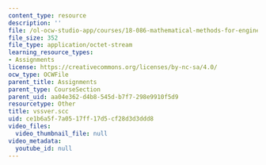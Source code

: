 ```yaml
---
content_type: resource
description: ''
file: /ol-ocw-studio-app/courses/18-086-mathematical-methods-for-engineers-ii-spring-2006/ce1b6a5f7a0517ff17d5cf28d3d3ddd8_vssver.scc
file_size: 352
file_type: application/octet-stream
learning_resource_types:
- Assignments
license: https://creativecommons.org/licenses/by-nc-sa/4.0/
ocw_type: OCWFile
parent_title: Assignments
parent_type: CourseSection
parent_uid: aa04e362-d4b8-545d-b7f7-298e9910f5d9
resourcetype: Other
title: vssver.scc
uid: ce1b6a5f-7a05-17ff-17d5-cf28d3d3ddd8
video_files:
  video_thumbnail_file: null
video_metadata:
  youtube_id: null
---
```

